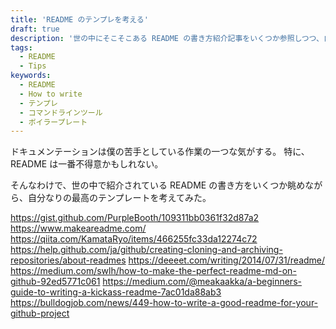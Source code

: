 ```yaml
---
title: 'README のテンプレを考える'
draft: true
description: '世の中にそこそこある README の書き方紹介記事をいくつか参照しつつ、自分なりのテンプレを考えてみたい'
tags:
  - README
  - Tips
keywords:
  - README
  - How to write
  - テンプレ
  - コマンドラインツール
  - ボイラープレート
---
```


ドキュメンテーションは僕の苦手としている作業の一つな気がする。
特に、README は一番不得意かもしれない。

そんなわけで、世の中で紹介されている README の書き方をいくつか眺めながら、自分なりの最高のテンプレートを考えてみた。



https://gist.github.com/PurpleBooth/109311bb0361f32d87a2
https://www.makeareadme.com/
https://qiita.com/KamataRyo/items/466255fc33da12274c72
https://help.github.com/ja/github/creating-cloning-and-archiving-repositories/about-readmes
https://deeeet.com/writing/2014/07/31/readme/
https://medium.com/swlh/how-to-make-the-perfect-readme-md-on-github-92ed5771c061
https://medium.com/@meakaakka/a-beginners-guide-to-writing-a-kickass-readme-7ac01da88ab3
https://bulldogjob.com/news/449-how-to-write-a-good-readme-for-your-github-project

